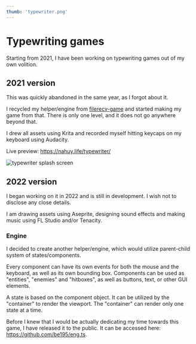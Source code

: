 ```yaml
---
thumb: 'typewriter.png'
---
```


# Typewriting games
Starting from 2021, I have been working on typewriting games
out of my own volition.

## 2021 version
This was quickly abandoned in the same year, as I forgot about
it.

I recycled my helper/engine from [filerecv-game](/projects/misc#filerecv-game)
and started making my game from that. There is only one level, and
it does not go anywhere beyond that.

I drew all assets using Krita and recorded myself hitting keycaps
on my keyboard using Audacity.

Live preview: https://nahuy.life/typewriter/

![typewriter splash screen](/images/thumbs/typewriter.png)

## 2022 version
I began working on it in 2022 and is still in development. I wish
not to disclose any close details.

I am drawing assets using Aseprite, designing sound effects and
making music using FL Studio and/or Tenacity.

### Engine
I decided to create another helper/engine, which would utilize
parent-child system of states/components.

Every component can have its own events for both the mouse and the
keyboard, as well as its own bounding box. Components can be used as
"entities", "enemies" and "hitboxes", as well as buttons, text, or
other GUI elements.

A state is based on the component object. It can be utilized by the
"container" to render the viewport. The "container" can render only
one state at a time.

Before I knew that I would be actually dedicating my time towards
this game, I have released it to the public. It can be accessed
here: https://github.com/be195/eng.ts.
